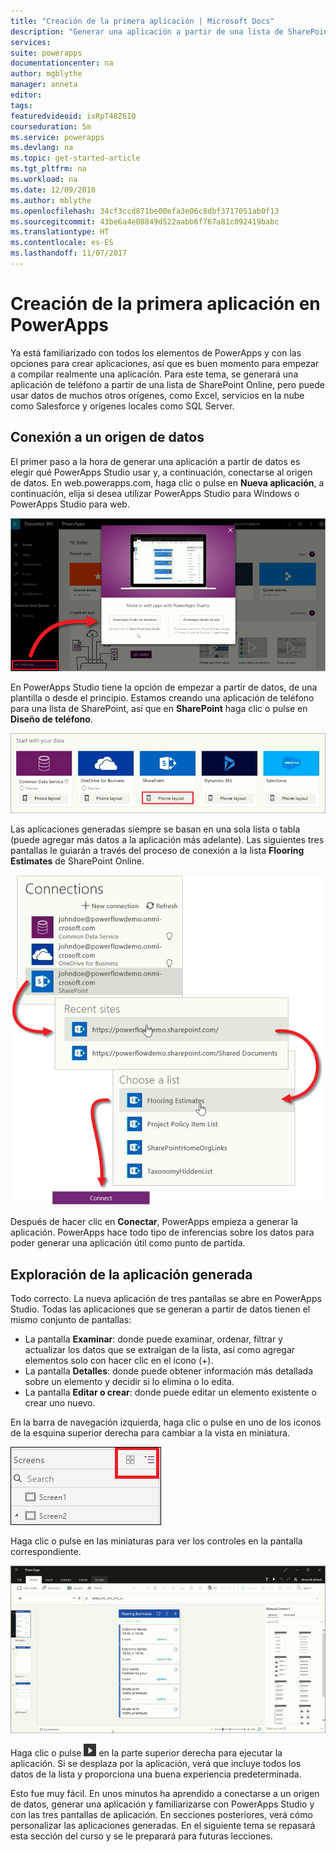 ```yaml
---
title: "Creación de la primera aplicación | Microsoft Docs"
description: "Generar una aplicación a partir de una lista de SharePoint"
services: 
suite: powerapps
documentationcenter: na
author: mgblythe
manager: anneta
editor: 
tags: 
featuredvideoid: ixRpT48Z6IQ
courseduration: 5m
ms.service: powerapps
ms.devlang: na
ms.topic: get-started-article
ms.tgt_pltfrm: na
ms.workload: na
ms.date: 12/09/2016
ms.author: mblythe
ms.openlocfilehash: 34cf3ccd871be00efa3e06c8dbf3717051ab0f13
ms.sourcegitcommit: 43be6a4e08849d522aabb6f767a81c092419babc
ms.translationtype: HT
ms.contentlocale: es-ES
ms.lasthandoff: 11/07/2017
---
```

# <a name="create-your-first-app-in-powerapps"></a>Creación de la primera aplicación en PowerApps
Ya está familiarizado con todos los elementos de PowerApps y con las opciones para crear aplicaciones, así que es buen momento para empezar a compilar realmente una aplicación. Para este tema, se generará una aplicación de teléfono a partir de una lista de SharePoint Online, pero puede usar datos de muchos otros orígenes, como Excel, servicios en la nube como Salesforce y orígenes locales como SQL Server.

## <a name="connect-to-a-data-source"></a>Conexión a un origen de datos
El primer paso a la hora de generar una aplicación a partir de datos es elegir qué PowerApps Studio usar y, a continuación, conectarse al origen de datos. En web.powerapps.com, haga clic o pulse en **Nueva aplicación**, a continuación, elija si desea utilizar PowerApps Studio para Windows o PowerApps Studio para web.

![Empezar a trabajar en web.powerapps.com](./media/learning-create-first-app-powerapps/generate-choose-studio.png)

En PowerApps Studio tiene la opción de empezar a partir de datos, de una plantilla o desde el principio. Estamos creando una aplicación de teléfono para una lista de SharePoint, así que en **SharePoint** haga clic o pulse en **Diseño de teléfono**.

![Aplicación de teléfono a partir de una lista de SharePoint](./media/learning-create-first-app-powerapps/generate-sharepoint-phone.png)

Las aplicaciones generadas siempre se basan en una sola lista o tabla (puede agregar más datos a la aplicación más adelante). Las siguientes tres pantallas le guiarán a través del proceso de conexión a la lista **Flooring Estimates** de SharePoint Online.

![Conectarse a una lista de SharePoint Online](./media/learning-create-first-app-powerapps/generate-connect-list.png)

Después de hacer clic en **Conectar**, PowerApps empieza a generar la aplicación. PowerApps hace todo tipo de inferencias sobre los datos para poder generar una aplicación útil como punto de partida.

## <a name="explore-the-generated-app"></a>Exploración de la aplicación generada
Todo correcto. La nueva aplicación de tres pantallas se abre en PowerApps Studio. Todas las aplicaciones que se generan a partir de datos tienen el mismo conjunto de pantallas:

* La pantalla **Examinar**: donde puede examinar, ordenar, filtrar y actualizar los datos que se extraigan de la lista, así como agregar elementos solo con hacer clic en el icono (+).
* La pantalla **Detalles**: donde puede obtener información más detallada sobre un elemento y decidir si lo elimina o lo edita.
* La pantalla **Editar o crear**: donde puede editar un elemento existente o crear uno nuevo.

En la barra de navegación izquierda, haga clic o pulse en uno de los iconos de la esquina superior derecha para cambiar a la vista en miniatura. 

![Alternancia de las vistas](./media/learning-create-first-app-powerapps/toggle-view.png)

Haga clic o pulse en las miniaturas para ver los controles en la pantalla correspondiente.

![La aplicación generada](./media/learning-create-first-app-powerapps/generate-finished-app.png)

Haga clic o pulse ![Flecha Iniciar vista previa de aplicación](./media/learning-create-first-app-powerapps/f5-arrow-sm.png) en la parte superior derecha para ejecutar la aplicación. Si se desplaza por la aplicación, verá que incluye todos los datos de la lista y proporciona una buena experiencia predeterminada.

Esto fue muy fácil. En unos minutos ha aprendido a conectarse a un origen de datos, generar una aplicación y familiarizarse con PowerApps Studio y con las tres pantallas de aplicación. En secciones posteriores, verá cómo personalizar las aplicaciones generadas. En el siguiente tema se repasará esta sección del curso y se le preparará para futuras lecciones.

